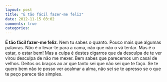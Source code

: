```yaml
---
layout: post
title: "É tão fácil fazer-me feliz"
date: 2012-11-15 03:02
comments: true
categories:
---
```

**É tão fácil fazer-me feliz**. Nem tu sabes o quanto. Pouco mais que algumas palavras. Não é o levar-te para a cama, não que não o vá tentar. Mas é o estar, o estar bem! Mas a culpa é destes cigarros que da desculpa de te ver virou desculpa de não me mexer. Bem sabes que parecemos um casal de velhos. Deitos os braços ao ar que tanto sei que não sei que te faço. Se te quero bem não te posso ver acalmar a alma, não sei se te apresso se o que te peço parece tão simples.